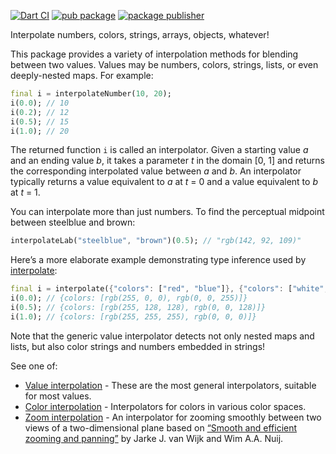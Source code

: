 [![Dart CI](https://github.com/luizbarboza/d4_interpolate/actions/workflows/ci.yml/badge.svg)](https://github.com/luizbarboza/d4_interpolate/actions/workflows/ci.yml)
[![pub package](https://img.shields.io/pub/v/d4_interpolate.svg)](https://pub.dev/packages/d4_interpolate)
[![package publisher](https://img.shields.io/pub/publisher/d4_interpolate.svg)](https://pub.dev/packages/d4_interpolate/publisher)

Interpolate numbers, colors, strings, arrays, objects, whatever!

This package provides a variety of interpolation methods for blending
between two values. Values may be numbers, colors, strings, lists, or even
deeply-nested maps. For example:

```dart
final i = interpolateNumber(10, 20);
i(0.0); // 10
i(0.2); // 12
i(0.5); // 15
i(1.0); // 20
```

The returned function `i` is called an interpolator. Given a starting value
*a* and an ending value *b*, it takes a parameter *t* in the domain \[0, 1\]
and returns the corresponding interpolated value between *a* and *b*. An
interpolator typically returns a value equivalent to *a* at *t* = 0 and a
value equivalent to *b* at *t* = 1.

You can interpolate more than just numbers. To find the perceptual midpoint
between steelblue and brown:

```dart
interpolateLab("steelblue", "brown")(0.5); // "rgb(142, 92, 109)"
```

Here’s a more elaborate example demonstrating type inference used by
[interpolate](https://pub.dev/documentation/d4_interpolate/latest/d4_interpolate/interpolate.html):

```dart
final i = interpolate({"colors": ["red", "blue"]}, {"colors": ["white", "black"]});
i(0.0); // {colors: [rgb(255, 0, 0), rgb(0, 0, 255)]}
i(0.5); // {colors: [rgb(255, 128, 128), rgb(0, 0, 128)]}
i(1.0); // {colors: [rgb(255, 255, 255), rgb(0, 0, 0)]}
```

Note that the generic value interpolator detects not only nested maps and
lists, but also color strings and numbers embedded in strings!

See one of:

* [Value interpolation](https://pub.dev/documentation/d4_array/latest/topics/Value%20interpolation-topic.html) - These are the most general interpolators, suitable for most values.
* [Color interpolation](https://pub.dev/documentation/d4_array/latest/topics/Color%20interpolation-topic.html) - Interpolators for colors in various color spaces.
* [Zoom interpolation](https://pub.dev/documentation/d4_array/latest/topics/Zoom%20interpolation-topic.html) - An interpolator for zooming smoothly between two views of a two-dimensional plane based on [“Smooth and efficient zooming and panning”](https://www.win.tue.nl/~vanwijk/zoompan.pdf) by Jarke J. van Wijk and Wim A.A. Nuij.